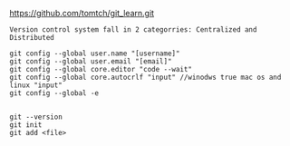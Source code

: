 https://github.com/tomtch/git_learn.git

```
Version control system fall in 2 categorries: Centralized and Distributed

```

```
git config --global user.name "[username]"
git config --global user.email "[email]"
git config --global core.editor "code --wait"
git config --global core.autocrlf "input" //winodws true mac os and linux "input"
git config --global -e

```

```

git --version
git init
git add <file>

```